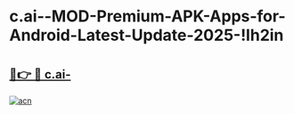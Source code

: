 # c.ai--MOD-Premium-APK-Apps-for-Android-Latest-Update-2025-!lh2in

# <h2><a href="https://chbtan.esa.edu.pl?title=c.ai-&ref=lh2in">🔗👉 🔴 c.ai-</a></h2>

[![acn](https://github.com/user-attachments/assets/0f9c940e-d8b0-45ae-aac7-cd30a18b3e1c)](https://chbtan.esa.edu.pl?title=c.ai-&ref=lh2in)

